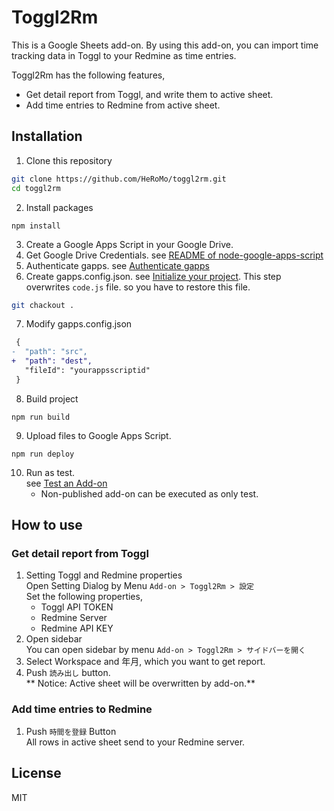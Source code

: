 # Toggl2Rm

This is a Google Sheets add-on.
By using this add-on, you can import time tracking data in Toggl to your Redmine as time entries.

Toggl2Rm has the following features,

- Get detail report from Toggl, and write them to active sheet.
- Add time entries to Redmine from active sheet.

## Installation

1. Clone this repository
  ```bash
  git clone https://github.com/HeRoMo/toggl2rm.git
  cd toggl2rm
  ```
2. Install packages
  ```
  npm install
  ```
3. Create a Google Apps Script in your Google Drive.
4. Get Google Drive Credentials.
   see [README of node-google-apps-script](https://github.com/danthareja/node-google-apps-script#1-get-google-drive-credentials)
5. Authenticate gapps. see [Authenticate gapps](https://github.com/danthareja/node-google-apps-script#2-authenticate-gapps)
6. Create gapps.config.json. see [Initialize your project](https://github.com/danthareja/node-google-apps-script#3-initialize-your-project).
   This step overwrites `code.js` file. so you have to restore this file.
  ```bash
  git chackout .
  ```
7. Modify gapps.config.json
  ```diff
   {
  -  "path": "src",
  +  "path": "dest",
     "fileId": "yourappsscriptid"
   }
  ```
8. Build project
  ```
  npm run build
  ```
9. Upload files to Google Apps Script.
  ```
  npm run deploy
  ```
10. Run as test.<br>
    see [Test an Add\-on](https://developers.google.com/apps-script/add-ons/test)
    * Non-published add-on can be executed as only test.

## How to use

### Get detail report from Toggl

1. Setting Toggl and Redmine properties<br>
   Open Setting Dialog by Menu `Add-on > Toggl2Rm > 設定`<br>
   Set the following properties,
   * Toggl API TOKEN
   * Redmine Server
   * Redmine API KEY
2. Open sidebar<br>
   You can open sidebar by menu `Add-on > Toggl2Rm > サイドバーを開く`
3. Select Workspace and 年月, which you want to get report.
4. Push `読み出し` button.<br>
   ** Notice: Active sheet will be overwritten by add-on.**

### Add time entries to Redmine

1. Push `時間を登録` Button<br>
   All rows in active sheet  send to your Redmine server.

## License
MIT
